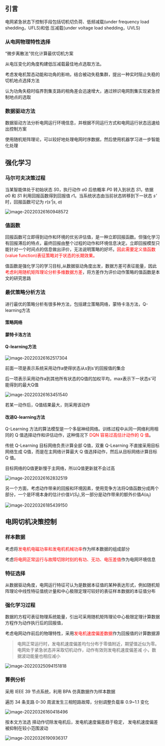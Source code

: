 ## 引言

电网紧急状态下控制手段包括切机切负荷、低频减载(under frequency load shedding，UFLS)和低 压减载(under voltage load shedding，UVLS)

### 从电网物理特性选择

“微步离散法”优化计算最优切机方案

从电压变化的角度构建低压减载最佳地点选取方法。

考虑发电机暂态动能和功角的影响，结合被动失稳集群，提出一种实时阻止失稳的切机地点选择方法

认为功角失稳时临界割集支路的相角差会迅速增大，通过辨识电网割集实现紧急控制地点的选取

### 数据驱动方法

数据驱动方法分析电网运行环境信息，并根据不同运行方式和电网运行状态迅速给出控制方案

使用随机矩阵理论，可以较好地处理电网时序数据，然后使用机器学习进一步智能化处理

## 强化学习

### 马尔可夫决策过程

当某智能体处于初始状态 *S*0，执行动作 *a*0 后依概率 *P*0 转入到状态 *S*1，依据 *a*0 和 *S*1 利用回报函数得到回报值 *r*1。当系统状态由当前状态转移到下一状态 *s'* 时，回报函数可记为 *r*(*s'*|*s*, *a*)

![image-20220326160948572](https://raw.githubusercontent.com/mowang111/image-hosting/master/typora_images/image-20220326160948572.png)

### 值函数

回报函数可立即得到动作和环境的优劣评估值，是一种立即回报函数。但强化学习有回报滞后的特点，最终回报由整个过程的动作和环境信息决定。立即回报模型只能针对一个时间点的信息做出评价，无法说明策略的好坏。<font color='red'>因此需要定义值函数(value function)表征策略对于状态的长期效果。</font>

值函数是强化学习的学习目标,从数据驱动角度出发，数据方差可表征能量，因此<font color='red'>考虑利用随机矩阵理论分析多维数据方差</font>，将方差作为评价动作策略的值函数是本文的研究思路

### 最优策略分析方法

进行最优的策略分析有很多种方法，包括建立策略网络，蒙特卡洛方法，Q-learning方法

#### 策略网络

#### 蒙特卡洛方法

#### Q-learning方法

![image-20220326162517304](https://raw.githubusercontent.com/mowang111/image-hosting/master/typora_images/image-20220326162517304.png)

前面一项是表示系统采用动作a使得状态从s到s'的回报值的集合

后一项表示采用动作a到其他所有状态的Q值的加权平均，max表示下一状态s'可能得到的最大Q值

![image-20220326163451540](https://raw.githubusercontent.com/mowang111/image-hosting/master/typora_images/image-20220326163451540.png)

若某一动作后，Q值结果最大，则采用该动作

#### 改进Q-learning方法

Q-Learning 方法的算法模型是一个多层神经网络。训练过程中从同一网络利用相同的 Q 值选择动作和评估动作，这种情况下 <font color='red'>DQN 容易过高估计动作的 Q 值</font>。

传统 Q-Learning 目标网络负责计算全部 Q值，双重 Q-Learning 不直接采用目标网络生成 Q值，而是在主网络计算最大 Q 值选择动作，然后从目标网络计算目标 Q 值。

目标网络的Q值更新慢于主网络，所以Q值更新就不会过高

![image-20220326162832519](https://raw.githubusercontent.com/mowang111/image-hosting/master/typora_images/image-20220326162832519.png)

另一个方面，考虑动作带来的回报和环境因素，使用竞争方法将Q值函数分成两个部分，一个是环境本身的估计价值$V(S_t)$,另一部分是动作带来的额外价值$A(a_t)$

![image-20220326185439150](https://raw.githubusercontent.com/mowang111/image-hosting/master/typora_images/image-20220326185439150.png)

## 电网切机决策控制

### 样本数据

考虑将<font color='red'>发电机电磁功率和发电机机械功率</font>作为样本数据的组成部分

考虑<font color='red'>将电网正常运行与故障切除时刻的有功、无功、电压差值</font>作为电网环境信息

### 特征选择

从数据驱动角度，电网运行特征可认为是数据本征值的某种表达形式，例如随机矩阵理论中线性特征值统计量和中心极限定理可较好的表征样本数据的本征值分布

### 强化学习过程

数据的方程可表征物理系统能量，引出可采用随机矩阵理论中心极限定理计算数据方程作为动作执行后的回报值，

考虑电网动作前后的物理特性，采用<font color='red'>发电机速度偏差数据</font>作为回报值的计算数据源

> 电网正常运行时，发电机速度偏差均匀分布于零值附近，期望值近似为零。电网处于紧急状态并采取切机动作，动作有效则发电机速度偏差减 小，数据波动能量也相应减小

![image-20220325094151818](https://raw.githubusercontent.com/mowang111/image-hosting/master/typora_images/image-20220325094151818.png)

### 算例分析

采用 IEEE 39 节点系统，利用 BPA 仿真数据作为样本数据

遍历 34 条支路 0-30 周波发生三相短路故障，分别调整负载率 0.9~1.1 变化

![image-20220326160418496](https://raw.githubusercontent.com/mowang111/image-hosting/master/typora_images/image-20220326160418496.png)

按本文方法选 择动作切除发电机后，发电机速度偏差趋于稳定， 发电机速度偏差被抑制在较小范围波动

![image-20220326190936317](https://raw.githubusercontent.com/mowang111/image-hosting/master/typora_images/image-20220326190936317.png)
